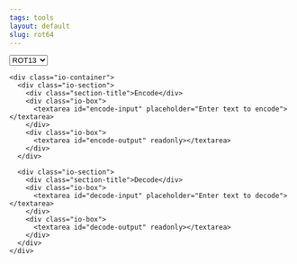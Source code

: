 ```yaml
---
tags: tools
layout: default
slug: rot64
---
```

  <div class="container">
    <div class="control-panel">
      <select id="mode">
        <option value="rot13">ROT13</option>
        <option value="base64">Base64</option>
      </select>
    </div>

    <div class="io-container">
      <div class="io-section">
        <div class="section-title">Encode</div>
        <div class="io-box">
          <textarea id="encode-input" placeholder="Enter text to encode"></textarea>
        </div>
        <div class="io-box">
          <textarea id="encode-output" readonly></textarea>
        </div>
      </div>

      <div class="io-section">
        <div class="section-title">Decode</div>
        <div class="io-box">
          <textarea id="decode-input" placeholder="Enter text to decode"></textarea>
        </div>
        <div class="io-box">
          <textarea id="decode-output" readonly></textarea>
        </div>
      </div>
    </div>
  </div>

  <script type="module">
const encodeInput = document.getElementById('encode-input')
const encodeOutput = document.getElementById('encode-output')
const decodeInput = document.getElementById('decode-input')
const decodeOutput = document.getElementById('decode-output')
const modeSelect = document.getElementById('mode')

function rot13(str) {
  return str.replace(/[a-zA-Z]/g, char => {
    const base = char <= 'Z' ? 65 : 97
    return String.fromCharCode((char.charCodeAt(0) - base + 13) % 26 + base)
  })
}

function processEncode() {
  const text = encodeInput.value
  const mode = modeSelect.value

  try {
    if (mode === 'rot13') {
      encodeOutput.value = rot13(text)
    } else if (mode === 'base64') {
      encodeOutput.value = btoa(text)
    }
  } catch (e) {
    encodeOutput.value = 'Error: Invalid input for encoding'
  }
}

function processDecode() {
  const text = decodeInput.value
  const mode = modeSelect.value

  try {
    if (mode === 'rot13') {
      decodeOutput.value = rot13(text)
    } else if (mode === 'base64') {
      decodeOutput.value = atob(text)
    }
  } catch (e) {
    decodeOutput.value = 'Error: Invalid input for decoding'
  }
}

encodeInput.addEventListener('input', processEncode)
decodeInput.addEventListener('input', processDecode)
modeSelect.addEventListener('change', () => {
  processEncode()
  processDecode()
})
  </script>
